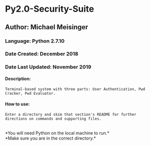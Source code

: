 # Py2.0-Security-Suite
## Author: Michael Meisinger
### Language: Python 2.7.10
### Date Created: December 2018
### Date Last Updated: November 2019

#### Description:

	Terminal-based system with three parts: User Authentication, Pwd Cracker, Pwd Evaluator.

#### How to use:

	Enter a directory and skim that section's README for further directions on commands and supporting files.

<br>
*You will need Python on the local machine to run.* <br>
*Make sure you are in the correct directory.*
